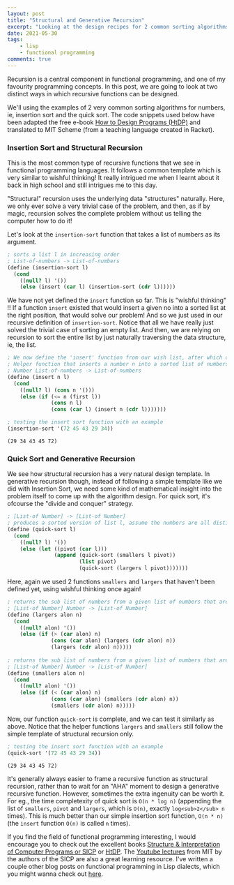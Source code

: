 ```yaml
---
layout: post
title: "Structural and Generative Recursion"
excerpt: "Looking at the design recipes for 2 common sorting algorithms in Scheme"
date: 2021-05-30
tags:
    - lisp
    - functional programming
comments: true
---
```



Recursion is a central component in functional programming, and one of my favourity programming concepts. In this post, we are going to look at two distinct ways in which recursive functions can be designed. 

We'll using the examples of 2 very common sorting algorithms for numbers, ie, insertion sort and the quick sort. The code snippets used below have been adapted the free e-book [How to Design Programs (HtDP)](https://htdp.org/2020-5-6/Book/index.html#%28part._htdp2e%29) and translated to MIT Scheme (from a teaching language created in Racket). 


### Insertion Sort and Structural Recursion
This is the most common type of recursive functions that we see in functional programming languages. 
It follows a common template which is very similar to wishful thinking! It really intrigued me when I learnt about it back in high school and still intrigues me to this day. 

"Structural" recursion uses the underlying data "structures" naturally. Here, we only ever solve a very trivial case of the problem, and then, as if by magic, recursion solves the complete problem without us telling the computer how to do it!

Let's look at the `insertion-sort` function that takes a list of numbers as its argument. 

```scheme
; sorts a list l in increasing order
; List-of-numbers -> List-of-numbers
(define (insertion-sort l)
  (cond
    ((null? l) '())
    (else (insert (car l) (insertion-sort (cdr l))))))
```
We have not yet defined the `insert` function so far. This is "wishful thinking" !!
If a function `insert` existed that would insert a given no into a sorted list at the right position, that would solve our problem! And so we just used in our recursive definition of `insertion-sort`. Notice that all we have really just solved the trivial case of sorting an empty list. And then, we are relying on recursion to sort the entire list by just naturally traversing the data structure, ie, the list.

```scheme
; We now define the 'insert' function from our wish list, after which our problem is solved.
; Helper function that inserts a number n into a sorted list of numbers l at its correct position 
; Number List-of-numbers -> List-of-numbers
(define (insert n l)
  (cond
    ((null? l) (cons n '()))
    (else (if (<= n (first l))
              (cons n l)
              (cons (car l) (insert n (cdr l)))))))

; testing the insert sort function with an example
(insertion-sort '(72 45 43 29 34))
```




    (29 34 43 45 72)



### Quick Sort and Generative Recursion
We see how structural recursion has a very natural design template. 
In generative recursion though, instead of following a simple template like we did with Insertion Sort, we need some kind of mathematical insight into the problem itself to come up with the algorithm design. For quick sort, it's ofcourse the "divide and conquer" strategy. 

```scheme
; [List-of Number] -> [List-of Number]
; produces a sorted version of list l, assume the numbers are all distinct 
(define (quick-sort l)
  (cond
    ((null? l) '())
    (else (let ((pivot (car l)))
               (append (quick-sort (smallers l pivot))
                       (list pivot)
                       (quick-sort (largers l pivot)))))))
```

Here, again we used 2 functions `smallers` and `largers` that haven't been defined yet, using wishful thinking once again!

```scheme
; returns the sub list of numbers from a given list of numbers that are greater than the given number n
; [List-of Number] Number -> [List-of Number]
(define (largers alon n)
  (cond
    ((null? alon) '())
    (else (if (> (car alon) n)
              (cons (car alon) (largers (cdr alon) n))
              (largers (cdr alon) n)))))
 
; returns the sub list of numbers from a given list of numbers that are smaller than the given number n 
; [List-of Number] Number -> [List-of Number]
(define (smallers alon n)
  (cond
    ((null? alon) '())
    (else (if (< (car alon) n)
              (cons (car alon) (smallers (cdr alon) n))
              (smallers (cdr alon) n)))))
```

Now, our function `quick-sort` is complete, and we can test it similarly as above. Notice that the helper functions `largers` and `smallers` still follow the simple template of structural recursion only.

```scheme
; testing the insert sort function with an example
(quick-sort '(72 45 43 29 34))
```




    (29 34 43 45 72)


It's generally always easier to frame a recursive function as structural recursion, rather than to wait for an "AHA" moment to design a generative recursive function. However, sometimes the extra ingenuity can be worth it. For eg., the time completexity of quick sort is `O(n * log n)` (appending the list of `smallers`, `pivot` and `largers`, which is `O(n)`, exactly `log<sub>2</sub> n` times). This is much better than our simple insertion sort function, `O(n * n)` (the `insert` function `O(n)` is called `n` times).


If you find the field of functional programming interesting, I would encourage you to check out the excellent books [Structure & Interpretation of Computer Programs or SICP](https://sarabander.github.io/sicp/html/index.xhtml#SEC_Contents) or [HtDP](https://htdp.org/2020-5-6/Book/index.html#%28part._htdp2e%29). The [Youtube lectures](https://www.youtube.com/playlist?list=PLE18841CABEA24090) from MIT by the authors of the SICP are also a great learning resource. I've written a couple other blog posts on functional programming in Lisp dialects, which you might wanna check out [here](https://pritesh-shrivastava.github.io/tags/lisp).